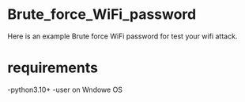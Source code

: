 # Brute_force_WiFi_password
 Here is an example Brute force WiFi password for test your wifi attack.
# requirements
-python3.10+
-user on Wndowe OS
